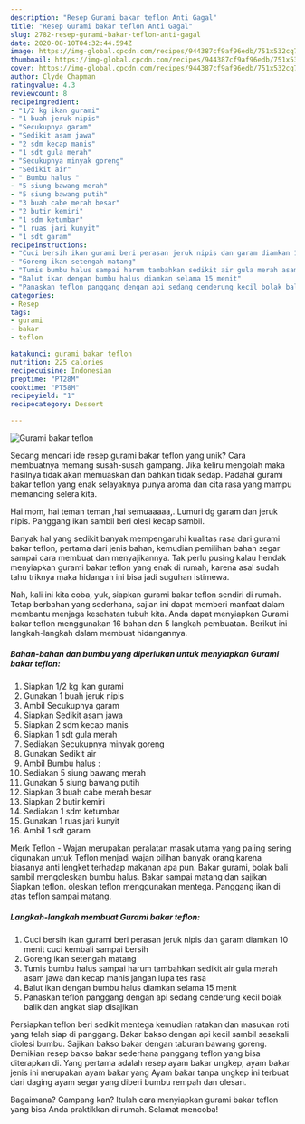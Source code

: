 ```yaml
---
description: "Resep Gurami bakar teflon Anti Gagal"
title: "Resep Gurami bakar teflon Anti Gagal"
slug: 2782-resep-gurami-bakar-teflon-anti-gagal
date: 2020-08-10T04:32:44.594Z
image: https://img-global.cpcdn.com/recipes/944387cf9af96edb/751x532cq70/gurami-bakar-teflon-foto-resep-utama.jpg
thumbnail: https://img-global.cpcdn.com/recipes/944387cf9af96edb/751x532cq70/gurami-bakar-teflon-foto-resep-utama.jpg
cover: https://img-global.cpcdn.com/recipes/944387cf9af96edb/751x532cq70/gurami-bakar-teflon-foto-resep-utama.jpg
author: Clyde Chapman
ratingvalue: 4.3
reviewcount: 8
recipeingredient:
- "1/2 kg ikan gurami"
- "1 buah jeruk nipis"
- "Secukupnya garam"
- "Sedikit asam jawa"
- "2 sdm kecap manis"
- "1 sdt gula merah"
- "Secukupnya minyak goreng"
- "Sedikit air"
- " Bumbu halus "
- "5 siung bawang merah"
- "5 siung bawang putih"
- "3 buah cabe merah besar"
- "2 butir kemiri"
- "1 sdm ketumbar"
- "1 ruas jari kunyit"
- "1 sdt garam"
recipeinstructions:
- "Cuci bersih ikan gurami beri perasan jeruk nipis dan garam diamkan 10 menit cuci kembali sampai bersih"
- "Goreng ikan setengah matang"
- "Tumis bumbu halus sampai harum tambahkan sedikit air gula merah asam jawa dan kecap manis jangan lupa tes rasa"
- "Balut ikan dengan bumbu halus diamkan selama 15 menit"
- "Panaskan teflon panggang dengan api sedang cenderung kecil bolak balik dan angkat siap disajikan"
categories:
- Resep
tags:
- gurami
- bakar
- teflon

katakunci: gurami bakar teflon 
nutrition: 225 calories
recipecuisine: Indonesian
preptime: "PT28M"
cooktime: "PT58M"
recipeyield: "1"
recipecategory: Dessert

---
```



![Gurami bakar teflon](https://img-global.cpcdn.com/recipes/944387cf9af96edb/751x532cq70/gurami-bakar-teflon-foto-resep-utama.jpg)

Sedang mencari ide resep gurami bakar teflon yang unik? Cara membuatnya memang susah-susah gampang. Jika keliru mengolah maka hasilnya tidak akan memuaskan dan bahkan tidak sedap. Padahal gurami bakar teflon yang enak selayaknya punya aroma dan cita rasa yang mampu memancing selera kita.

Hai mom, hai teman teman ,hai semuaaaaa,. Lumuri dg garam dan jeruk nipis. Panggang ikan sambil beri olesi kecap sambil.

Banyak hal yang sedikit banyak mempengaruhi kualitas rasa dari gurami bakar teflon, pertama dari jenis bahan, kemudian pemilihan bahan segar sampai cara membuat dan menyajikannya. Tak perlu pusing kalau hendak menyiapkan gurami bakar teflon yang enak di rumah, karena asal sudah tahu triknya maka hidangan ini bisa jadi suguhan istimewa.


Nah, kali ini kita coba, yuk, siapkan gurami bakar teflon sendiri di rumah. Tetap berbahan yang sederhana, sajian ini dapat memberi manfaat dalam membantu menjaga kesehatan tubuh kita. Anda dapat menyiapkan Gurami bakar teflon menggunakan 16 bahan dan 5 langkah pembuatan. Berikut ini langkah-langkah dalam membuat hidangannya.

<!--inarticleads1-->

##### Bahan-bahan dan bumbu yang diperlukan untuk menyiapkan Gurami bakar teflon:

1. Siapkan 1/2 kg ikan gurami
1. Gunakan 1 buah jeruk nipis
1. Ambil Secukupnya garam
1. Siapkan Sedikit asam jawa
1. Siapkan 2 sdm kecap manis
1. Siapkan 1 sdt gula merah
1. Sediakan Secukupnya minyak goreng
1. Gunakan Sedikit air
1. Ambil  Bumbu halus :
1. Sediakan 5 siung bawang merah
1. Gunakan 5 siung bawang putih
1. Siapkan 3 buah cabe merah besar
1. Siapkan 2 butir kemiri
1. Sediakan 1 sdm ketumbar
1. Gunakan 1 ruas jari kunyit
1. Ambil 1 sdt garam


Merk Teflon - Wajan merupakan peralatan masak utama yang paling sering digunakan untuk Teflon menjadi wajan pilihan banyak orang karena biasanya anti lengket terhadap makanan apa pun. Bakar gurami, bolak bali sambil mengoleskan bumbu halus. Bakar sampai matang dan sajikan Siapkan teflon. oleskan teflon menggunakan mentega. Panggang ikan di atas teflon sampai matang. 

<!--inarticleads2-->

##### Langkah-langkah membuat Gurami bakar teflon:

1. Cuci bersih ikan gurami beri perasan jeruk nipis dan garam diamkan 10 menit cuci kembali sampai bersih
1. Goreng ikan setengah matang
1. Tumis bumbu halus sampai harum tambahkan sedikit air gula merah asam jawa dan kecap manis jangan lupa tes rasa
1. Balut ikan dengan bumbu halus diamkan selama 15 menit
1. Panaskan teflon panggang dengan api sedang cenderung kecil bolak balik dan angkat siap disajikan


Persiapkan teflon beri sedikit mentega kemudian ratakan dan masukan roti yang telah siap di panggang. Bakar bakso dengan api kecil sambil sesekali diolesi bumbu. Sajikan bakso bakar dengan taburan bawang goreng. Demikian resep bakso bakar sederhana panggang teflon yang bisa diterapkan di. Yang pertama adalah resep ayam bakar ungkep, ayam bakar jenis ini merupakan ayam bakar yang Ayam bakar tanpa ungkep ini terbuat dari daging ayam segar yang diberi bumbu rempah dan olesan. 

Bagaimana? Gampang kan? Itulah cara menyiapkan gurami bakar teflon yang bisa Anda praktikkan di rumah. Selamat mencoba!
